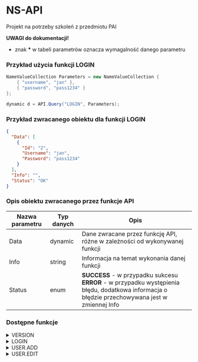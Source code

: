 # NS-API
Projekt na potrzeby szkoleń z przedmiotu PAI

**UWAGI do dokumentacji!**
* znak __*__ w tabeli parametrów oznacza wymagalność danego parametru

### Przykład użycia funkcji LOGIN

```cs
NameValueCollection Parameters = new NameValueCollection {
    { "username", "jan" },
    { "password", "pass1234" }
};

dynamic d = API.Query("LOGIN", Parameters);
```


### Przykład zwracanego obiektu dla funkcji LOGIN

```json
{
  "Data": [
    {
      "Id": "2",
      "Username": "jan",
      "Password": "pass1234"
    }
  ],
  "Info": "",
  "Status": "OK"
}
```


### Opis obiektu zwracanego przez funkcje API

Nazwa parametru | Typ danych | Opis
--------------- | ---------- | ----
Data | dynamic | Dane zwracane przez funkcję API, różne w zależności od wykonywanej funkcji
Info | string | Informacja na temat wykonania danej funkcji
Status | enum | **SUCCESS** - w przypadku sukcesu<br> **ERROR** - w przypadku występienia błędu, dodatkowa informacja o błędzie przechowywana jest w zmiennej Info


### Dostępne funkcje

<details>
  <summary>VERSION</summary>
  
  Zwraca informacje o aktualnie używanej wersji API  

</details>

<details>
  <summary>LOGIN</summary>
  
  weryfikacja danych logowania
  
  *Obiekt oczekiwany:*
  
  Nazwa parametru | Typ danych | Opis
  --------------- | ---------- | ----
  username * | string | Nazwa użytkownika
  password * | string | Hasło użytkownika
  
  *Obiekt zwracany:*
  
  Nazwa parametru | Typ danych | Opis
  --------------- | ---------- | ----
  userid | int | Identyfikator użytkownika
  username | string | Nazwa użytkownika
  password | string | Hasło użytkownika
  firstname | string | Imię
  lastname | string | Nazwisko
  type | int | Typ użytkownika

</details>

<details>
  <summary>USER.ADD</summary>
  
  Dodaje nowego użytkownika do bazy
  
  *Obiekt oczekiwany:*

  Nazwa parametru | Typ danych | Opis
  --------------- | ---------- | ----
  username * | string | Nazwa użytkownika
  password * | string | Hasło użytkownika
  firstname | string | Imię
  lastname | string | Nazwisko
  type | int | Typ użytkownika

  *Obiekt zwracany:*

  Nazwa parametru | Typ danych | Opis
  --------------- | ---------- | ----
  userid | int | Identyfikator użytkownika
  username | string | Nazwa użytkownika
  password | string | Hasło użytkownika
  firstname | string | Imię
  lastname | string | Nazwisko
  type | int | Typ użytkownika

</details>

<details>
  <summary>USER.EDIT</summary>
  
  Edytuje istniejącego użytkownika
  
  *Obiekt oczekiwany:*

  Nazwa parametru | Typ danych | Opis
  --------------- | ---------- | ----
  userid * | int | Identyfikator użytkownika wymagany
  username | string | Nazwa użytkownika
  password | string | Hasło użytkownika
  firstname | string | Imię
  lastname | string | Nazwisko
  type | int | Typ użytkownika

  *Obiekt zwracany:*

  Nazwa parametru | Typ danych | Opis
  --------------- | ---------- | ----
  userid | int | Identyfikator użytkownika
  username | string | Nazwa użytkownika
  password | string | Hasło użytkownika
  firstname | string | Imię
  lastname | string | Nazwisko
  type | int | Typ użytkownika

</details>

